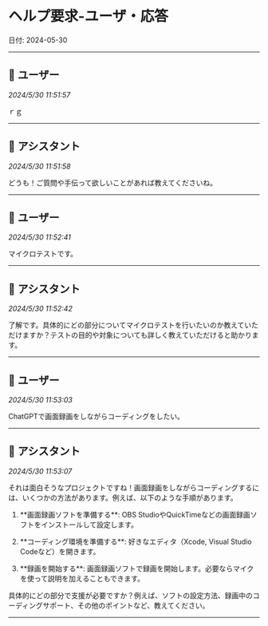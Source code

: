 # ヘルプ要求-ユーザ・応答

日付: 2024-05-30

---

## 👤 ユーザー
*2024/5/30 11:51:57*

ｒｇ

---

## 🤖 アシスタント
*2024/5/30 11:51:58*

どうも！ご質問や手伝って欲しいことがあれば教えてくださいね。

---

## 👤 ユーザー
*2024/5/30 11:52:41*

マイクロテストです。

---

## 🤖 アシスタント
*2024/5/30 11:52:42*

了解です。具体的にどの部分についてマイクロテストを行いたいのか教えていただけますか？テストの目的や対象についても詳しく教えていただけると助かります。

---

## 👤 ユーザー
*2024/5/30 11:53:03*

ChatGPTで画面録画をしながらコーディングをしたい。

---

## 🤖 アシスタント
*2024/5/30 11:53:07*

それは面白そうなプロジェクトですね！画面録画をしながらコーディングするには、いくつかの方法があります。例えば、以下のような手順があります。

1. \*\*画面録画ソフトを準備する\*\*: OBS StudioやQuickTimeなどの画面録画ソフトをインストールして設定します。

2. \*\*コーディング環境を準備する\*\*: 好きなエディタ（Xcode, Visual Studio Codeなど）を開きます。

3. \*\*録画を開始する\*\*: 画面録画ソフトで録画を開始します。必要ならマイクを使って説明を加えることもできます。

具体的にどの部分で支援が必要ですか？例えば、ソフトの設定方法、録画中のコーディングサポート、その他のポイントなど、教えてください。

---
